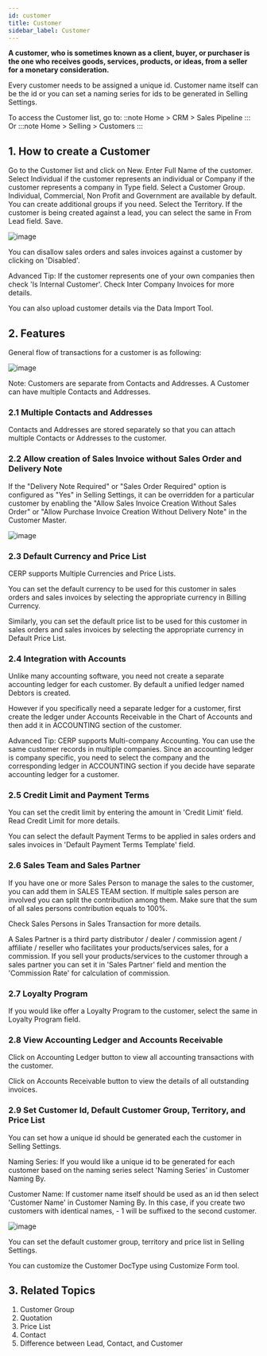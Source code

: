 ```yaml
---
id: customer
title: Customer
sidebar_label: Customer
---
```


**A customer, who is sometimes known as a client, buyer, or purchaser is the one who receives goods, services, products, or ideas, from a seller for a monetary consideration.**

Every customer needs to be assigned a unique id. Customer name itself can be the id or you can set a naming series for ids to be generated in Selling Settings.

To access the Customer list, go to:
::note
Home > CRM > Sales Pipeline
:::
Or
:::note
Home > Selling > Customers
:::

## 1. How to create a Customer

Go to the Customer list and click on New.
Enter Full Name of the customer.
Select Individual if the customer represents an individual or Company if the customer represents a company in Type field.
Select a Customer Group. Individual, Commercial, Non Profit and Government are available by default. You can create additional groups if you need.
Select the Territory.
If the customer is being created against a lead, you can select the same in From Lead field.
Save.

![image](images/image.jpg)

You can disallow sales orders and sales invoices against a customer by clicking on 'Disabled'.

Advanced Tip: If the customer represents one of your own companies then check 'Is Internal Customer'. Check Inter Company Invoices for more details.

You can also upload customer details via the Data Import Tool.

## 2. Features

General flow of transactions for a customer is as following:

![image](images/image.jpg)

Note: Customers are separate from Contacts and Addresses. A Customer can have multiple Contacts and Addresses.

### 2.1 Multiple Contacts and Addresses

Contacts and Addresses are stored separately so that you can attach multiple Contacts or Addresses to the customer.

### 2.2 Allow creation of Sales Invoice without Sales Order and Delivery Note

If the "Delivery Note Required" or "Sales Order Required" option is configured as "Yes" in Selling Settings, it can be overridden for a particular customer by enabling the "Allow Sales Invoice Creation Without Sales Order" or "Allow Purchase Invoice Creation Without Delivery Note" in the Customer Master.

![image](images/image.jpg)

### 2.3 Default Currency and Price List

CERP supports Multiple Currencies and Price Lists.

You can set the default currency to be used for this customer in sales orders and sales invoices by selecting the appropriate currency in Billing Currency.

Similarly, you can set the default price list to be used for this customer in sales orders and sales invoices by selecting the appropriate currency in Default Price List.

### 2.4 Integration with Accounts

Unlike many accounting software, you need not create a separate accounting ledger for each customer. By default a unified ledger named Debtors is created.

However if you specifically need a separate ledger for a customer, first create the ledger under Accounts Receivable in the Chart of Accounts and then add it in ACCOUNTING section of the customer.

Advanced Tip: CERP supports Multi-company Accounting. You can use the same customer records in multiple companies. Since an accounting ledger is company specific, you need to select the company and the corresponding ledger in ACCOUNTING section if you decide have separate accounting ledger for a customer.

### 2.5 Credit Limit and Payment Terms

You can set the credit limit by entering the amount in 'Credit Limit' field. Read Credit Limit for more details.

You can select the default Payment Terms to be applied in sales orders and sales invoices in 'Default Payment Terms Template' field.

### 2.6 Sales Team and Sales Partner

If you have one or more Sales Person to manage the sales to the customer, you can add them in SALES TEAM section. If multiple sales person are involved you can split the contribution among them. Make sure that the sum of all sales persons contribution equals to 100%.

Check Sales Persons in Sales Transaction for more details.

A Sales Partner is a third party distributor / dealer / commission agent / affiliate / reseller who facilitates your products/services sales, for a commission. If you sell your products/services to the customer through a sales partner you can set it in 'Sales Partner' field and mention the 'Commission Rate' for calculation of commission.

### 2.7 Loyalty Program

If you would like offer a Loyalty Program to the customer, select the same in Loyalty Program field.

### 2.8 View Accounting Ledger and Accounts Receivable

Click on Accounting Ledger button to view all accounting transactions with the customer.

Click on Accounts Receivable button to view the details of all outstanding invoices.

### 2.9 Set Customer Id, Default Customer Group, Territory, and Price List

You can set how a unique id should be generated each the customer in Selling Settings.

Naming Series: If you would like a unique id to be generated for each customer based on the naming series select 'Naming Series' in Customer Naming By.

Customer Name: If customer name itself should be used as an id then select 'Customer Name' in Customer Naming By. In this case, if you create two customers with identical names, - 1 will be suffixed to the second customer.

![image](images/image.jpg)

You can set the default customer group, territory and price list in Selling Settings.

You can customize the Customer DocType using Customize Form tool.

## 3. Related Topics

1. Customer Group
1. Quotation
1. Price List
1. Contact
1. Difference between Lead, Contact, and Customer
